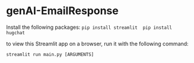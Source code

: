 # genAI-EmailResponse

Install the following packages:
`pip install streamlit 
pip install hugchat `

to view this Streamlit app on a browser, run it with the following command:

    streamlit run main.py [ARGUMENTS]
